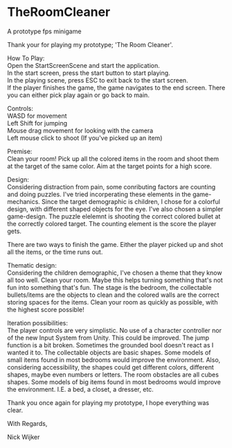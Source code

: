 # TheRoomCleaner
A prototype fps minigame

Thank your for playing my prototype; 'The Room Cleaner'. 

How To Play: <br />
Open the StartScreenScene and start the application. <br />
In the start screen, press the start button to start playing. <br />
In the playing scene, press ESC to exit back to the start screen. <br />
If the player finishes the game, the game navigates to the end screen. There you can either pick play again or go back to main.  <br />

Controls: <br />
WASD for movement <br />
Left Shift for jumping <br />
Mouse drag movement for looking with the camera <br />
Left mouse click to shoot (If you've picked up an item) <br />

Premise: <br />
Clean your room! Pick up all the colored items in the room and shoot them at the target of the same color. Aim at the target points for a high score. 

Design: <br />
Considering distraction from pain, some conributing factors are counting and doing puzzles. I've tried incorperating these elements in the game-mechanics. 
Since the target demographic is children, I chose for a colorful design, with different shaped objects for the eye. I've also chosen a simpler game-design. The puzzle elelemnt is shooting the correct colored bullet at the correctly colored target. The counting element is the score the player gets. <br />

There are two ways to finish the game. Either the player picked up and shot all the items, or the time runs out. 

Thematic design: <br />
Considering the children demographic, I've chosen a theme that they know all too well. Clean your room. Maybe this helps turning something that's not fun into something that's fun. The stage is the bedroom, the collectable bullets/items are the objects to clean and the colored walls are the correct storing spaces for the items. Clean your room as quickly as possible, with the highest score possible! 

Iteration possibilities: <br />
The player controls are very simplistic. No use of a character controller nor of the new Input System from Unity. This could be improved. The jump function is a bit broken. Sometimes the grounded bool doesn't react as I wanted it to. 
The collectable objects are basic shapes. Some models of small items found in most bedrooms would improve the environment. 
Also, considering accessibility, the shapes could get different colors, different shapes, maybe even numbers or letters. 
The room obstacles are all cubes shapes. Some models of big items found in most bedrooms would improve the environment. I.E. a bed, a closet, a dresser, etc. 

Thank you once again for playing my prototype, I hope everything was clear.

With Regards,

Nick Wijker


